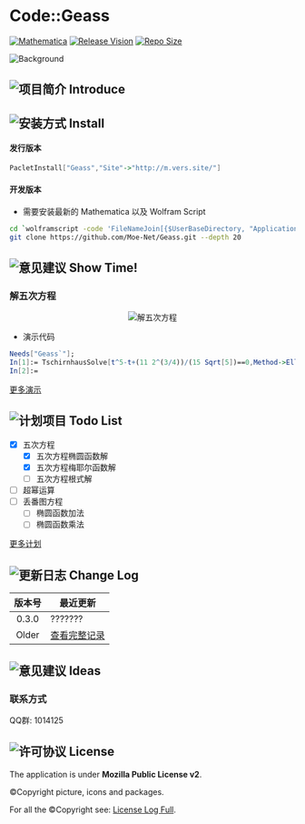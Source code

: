 # Code::Geass

[![Mathematica](https://img.shields.io/badge/Mathematica-%3E%3D10.0-brightgreen.svg)](https://www.wolfram.com/mathematica/)
[![Release Vision](https://img.shields.io/badge/release-v0.7.x-ff69b4.svg)](https://github.com/Moe-Net/Geass/releases)
[![Repo Size](https://img.shields.io/github/repo-size/Moe-Net/Geass.svg)](https://github.com/Moe-Net/Geass.git)

![Background](https://i.loli.net/2018/08/12/5b6fe5c08a9ae.png)

## ![项目简介](https://raw.githubusercontent.com/Moe-Net/Geass/master/Resources/ico/01_Introduce.png) Introduce

## ![安装方式](https://raw.githubusercontent.com/Moe-Net/Geass/master/Resources/ico/02_Install.png) Install

#### 发行版本

```Mathematica
PacletInstall["Geass","Site"->"http://m.vers.site/"]
```

#### 开发版本

- 需要安装最新的 Mathematica 以及 Wolfram Script

```bash
cd `wolframscript -code 'FileNameJoin[{$UserBaseDirectory, "Applications"}]'`
git clone https://github.com/Moe-Net/Geass.git --depth 20
```


## ![意见建议](https://raw.githubusercontent.com/Moe-Net/Geass/master/Resources/ico/03_ShowTime.png) Show Time!

### 解五次方程

<div align=center>
<img src="https://i.loli.net/2018/08/12/5b6fe5be92aca.png" alt="解五次方程"/>
</div>


- 演示代码

```Mathematica
Needs["Geass`"];
In[1]:= TschirnhausSolve[t^5-t+(11 2^(3/4))/(15 Sqrt[5])==0,Method->EllipticNomeQ];
In[2]:=
```

[更多演示](https://github.com/Moe-Net/Geass/blob/master/Resources/Full%20Examples%20Log.md)

## ![计划项目](https://raw.githubusercontent.com/Moe-Net/Geass/master/Resources/ico/04_TodoList.png) Todo List

- [x] 五次方程
  - [x] 五次方程椭圆函数解
  - [x] 五次方程梅耶尔函数解
  - [ ] 五次方程根式解
- [ ] 超幂运算
- [ ] 丢番图方程
  - [ ] 椭圆函数加法
  - [ ] 椭圆函数乘法

[更多计划](https://github.com/Moe-Net/Geass/blob/master/Resources/Full%20Todo%20Log.md)

## ![更新日志](https://raw.githubusercontent.com/Moe-Net/Geass/master/Resources/ico/05_ChangeLog.png) Change Log

| 版本号 |最近更新|
|:-----:| ---
| 0.3.0 | ???????
| Older | [查看完整记录](https://github.com/Moe-Net/Geass/blob/master/Resources/Full%20Change%20Log.md)

## ![意见建议](https://raw.githubusercontent.com/Moe-Net/Geass/master/Resources/ico/06_Ideas.png) Ideas

### 联系方式

QQ群: 1014125

## ![许可协议](https://raw.githubusercontent.com/Moe-Net/Geass/master/Resources/ico/07_License.png) License

The application is under **Mozilla Public License v2**.

©Copyright picture, icons and packages.

For all the ©Copyright see: [License Log Full](https://github.com/Moe-Net/Geass/blob/master/Resources/Full%20License%20Log.md).
